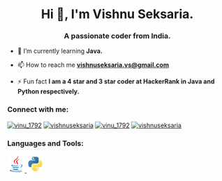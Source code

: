 <h1 align="center">Hi 👋, I'm Vishnu Seksaria.</h1>
<h3 align="center">A passionate coder from India.</h3>

- 🌱 I’m currently learning **Java.**

- 📫 How to reach me **vishnuseksaria.vs@gmail.com**

- ⚡ Fun fact **I am a 4 star and 3 star coder at HackerRank in Java and Python respectively.**

<h3 align="left">Connect with me:</h3>
<p align="left">
<a href="https://twitter.com/vinu_1792" target="blank"><img align="center" src="https://raw.githubusercontent.com/rahuldkjain/github-profile-readme-generator/master/src/images/icons/Social/twitter.svg" alt="vinu_1792" height="30" width="40" /></a>
<a href="https://linkedin.com/in/vishnuseksaria" target="blank"><img align="center" src="https://raw.githubusercontent.com/rahuldkjain/github-profile-readme-generator/master/src/images/icons/Social/linked-in-alt.svg" alt="vishnuseksaria" height="30" width="40" /></a>
<a href="https://instagram.com/vinu_1792" target="blank"><img align="center" src="https://raw.githubusercontent.com/rahuldkjain/github-profile-readme-generator/master/src/images/icons/Social/instagram.svg" alt="vinu_1792" height="30" width="40" /></a>
<a href="https://www.hackerrank.com/vishnuseksaria" target="blank"><img align="center" src="https://raw.githubusercontent.com/rahuldkjain/github-profile-readme-generator/master/src/images/icons/Social/hackerrank.svg" alt="vishnuseksaria" height="30" width="40" /></a>
</p>

<h3 align="left">Languages and Tools:</h3>
<p align="left"> <a href="https://www.java.com" target="_blank"> <img src="https://raw.githubusercontent.com/devicons/devicon/master/icons/java/java-original.svg" alt="java" width="40" height="40"/> </a> <a href="https://www.python.org" target="_blank"> <img src="https://raw.githubusercontent.com/devicons/devicon/master/icons/python/python-original.svg" alt="python" width="40" height="40"/> </a> </p>
